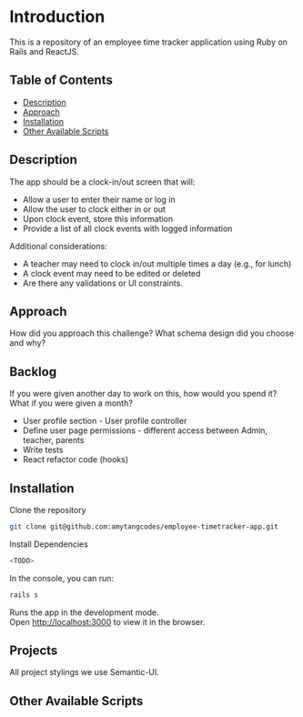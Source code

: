 # Introduction

This is a repository of an employee time tracker application using Ruby on Rails and ReactJS.

## Table of Contents

- [Description](#description)
- [Approach](#approach)
- [Installation](#installation)
- [Other Available Scripts](#other-available-scripts)

## Description

The app should be a clock-in/out screen that will:

- Allow a user to enter their name or log in
- Allow the user to clock either in or out
- Upon clock event, store this information
- Provide a list of all clock events with logged information

Additional considerations:

- A teacher may need to clock in/out multiple times a day (e.g., for lunch)
- A clock event may need to be edited or deleted
- Are there any validations or UI constraints.

## Approach

<TODO>

How did you approach this challenge?
What schema design did you choose and why?

## Backlog

If you were given another day to work on this, how would you spend it? What if you were given a month?

- User profile section - User profile controller
- Define user page permissions - different access between Admin, teacher, parents
- Write tests
- React refactor code (hooks)

## Installation

Clone the repository

```bash
git clone git@github.com:amytangcodes/employee-timetracker-app.git
```

Install Dependencies

```bash
<TODO>
```

In the console, you can run:

```bash
rails s
```

Runs the app in the development mode.<br />
Open [http://localhost:3000](http://localhost:3000) to view it in the browser.

## Projects

All project stylings we use Semantic-UI.

<TODO>

## Other Available Scripts
